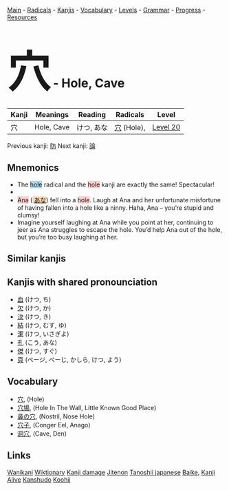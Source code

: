 <style> bigfont {font-size: 100px}</style>
[Main](../README.md) -
[Radicals](../radicals.md) -
[Kanjis](../kanjis.md) -
[Vocabulary](../vocabulary.md) -
[Levels](../levels.md) -
[Grammar](../grammar.md) - 
[Progress](../progress.md) -
[Resources](../resources.md)
# <bigfont> 穴</bigfont> - Hole, Cave 

| Kanji | Meanings | Reading | Radicals | Level |
| --- | --- | --- | --- | --- |
| 穴 | Hole, Cave | けつ, あな | [穴](../radicals/穴.md) (Hole),  | [Level 20](../levels/wk_level20.md) |

Previous kanji: [防](防.md) Next kanji: [論](論.md) 

## Mnemonics
 * The <span style="background-color:#ADD8E6"> hole</span> radical and the <span style="background-color:#ffcccb"> hole</span> kanji are exactly the same! Spectacular!
* 
* <span style="background-color:#ffcccb"> Ana</span> (<span style="background-color:#fed8b1"> [あな](https://jisho.org/search/あな)</span>) fell into a <span style="background-color:#ffcccb"> hole</span>. Laugh at Ana and her unfortunate misfortune of having fallen into a hole like a ninny. Haha, Ana – you’re stupid and clumsy!
* Imagine yourself laughing at Ana while you point at her, continuing to jeer as Ana struggles to escape the hole. You’d help Ana out of the hole, but you’re too busy laughing at her.


## Similar kanjis
 


## Kanjis with shared pronounciation
 * [血](血.md) (けつ, ち)
* [欠](欠.md) (けつ, か)
* [決](決.md) (けつ, き)
* [結](結.md) (けつ, むす, ゆ)
* [潔](潔.md) (けつ, いさぎよ)
* [孔](孔.md) (こう, あな)
* [傑](傑.md) (けつ, すぐ)
* [頁](頁.md) (ページ, ぺーじ, かしら, けつ, よう)



## Vocabulary
 * [穴](../vocabulary/穴.md), (Hole)
* [穴場](../vocabulary/穴.md), (Hole In The Wall, Little Known Good Place)
* [鼻の穴](../vocabulary/穴.md), (Nostril, Nose Hole)
* [穴子](../vocabulary/穴.md), (Conger Eel, Anago)
* [洞穴](../vocabulary/穴.md), (Cave, Den)




## Links 


[Wanikani](https://www.wanikani.com/kanji/穴)
[Wiktionary](https://en.wiktionary.org/wiki/穴)
[Kanji damage](http://www.kanjidamage.com/kanji/search?utf8=✓&q=穴)
[Jitenon](https://jitenon.com/kanji/穴)
[Tanoshii japanese](https://www.tanoshiijapanese.com/dictionary/kanji.cfm?k=穴)
[Baike](https://baike.baidu.com/item/穴),
[Kanji Alive](https://app.kanjialive.com/穴)
[Kanshudo](https://www.kanshudo.com/searchmn?q=穴)
[Koohii](https://kanji.koohii.com/study/kanji/穴)
